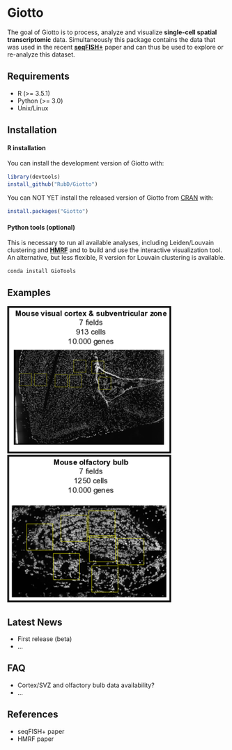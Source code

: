 
<!-- README.md is generated from README.Rmd. Please edit that file -->
Giotto
======

<!-- badges: start -->
<!-- badges: end -->
The goal of Giotto is to process, analyze and visualize **single-cell spatial transcriptomic** data. Simultaneously this package contains the data that was used in the recent [**seqFISH+**](https://www.nature.com/articles/s41586-019-1049-y) paper and can thus be used to explore or re-analyze this dataset.

Requirements
------------

-   R (&gt;= 3.5.1)
-   Python (&gt;= 3.0)
-   Unix/Linux

Installation
------------

#### R installation

You can install the development version of Giotto with:

``` r
library(devtools)
install_github("RubD/Giotto")
```

You can NOT YET install the released version of Giotto from [CRAN](https://CRAN.R-project.org) with:

``` r
install.packages("Giotto")
```

#### Python tools (optional)

This is necessary to run all available analyses, including Leiden/Louvain clustering and [**HMRF**](http://www.nature.com/articles/nbt.4260) and to build and use the interactive visualization tool. An alternative, but less flexible, R version for Louvain clustering is available.

``` python
conda install GioTools
```

Examples
--------

[<img src="./inst/images/cortex_image_summary.png" alt="Cortex" width="377" />](./inst/examples/mouse_cortex_svz/mouse_cortex_example.md) [<img src="./inst/images/OB_image_summary.png" alt="OB" width="377" />](./inst/examples/mouse_olfactory_bulb/mouse_olfactory_bulb_example.md)

Latest News
-----------

-   First release (beta)
-   ...

FAQ
---

-   Cortex/SVZ and olfactory bulb data availability?
-   ...

References
----------

-   seqFISH+ paper
-   HMRF paper
